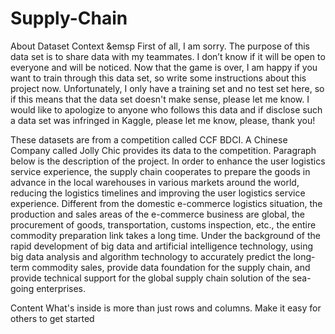 # Supply-Chain

About Dataset
Context
&emsp First of all, I am sorry. The purpose of this data set is to share data with my teammates. I don’t know if it will be open to everyone and will be noticed. Now that the game is over, I am happy if you want to train through this data set, so write some instructions about this project now. Unfortunately, I only have a training set and no test set here, so if this means that the data set doesn't make sense, please let me know. I would like to apologize to anyone who follows this data and if disclose such a data set was infringed in Kaggle, please let me know, please, thank you!

These datasets are from a competition called CCF BDCI. A Chinese Company called Jolly Chic provides its data to the competition. Paragraph below is the description of the project. In order to enhance the user logistics service experience, the supply chain cooperates to prepare the goods in advance in the local warehouses in various markets around the world, reducing the logistics timelines and improving the user logistics service experience. Different from the domestic e-commerce logistics situation, the production and sales areas of the e-commerce business are global, the procurement of goods, transportation, customs inspection, etc., the entire commodity preparation link takes a long time. Under the background of the rapid development of big data and artificial intelligence technology, using big data analysis and algorithm technology to accurately predict the long-term commodity sales, provide data foundation for the supply chain, and provide technical support for the global supply chain solution of the sea-going enterprises.

Content
What's inside is more than just rows and columns. Make it easy for others to get started
